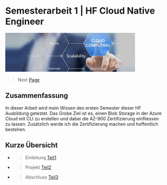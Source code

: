 # Semesterarbeit 1 | HF Cloud Native Engineer

![Titelbild](Titelbild.jpg)

> Next [Page](/Semesterarbeit1/Sites/Einleitung.md)

## Zusammenfassung

In dieser Arbeit wird mein Wissen des ersten Semester dieser HF Ausbildung getestet. Das Grobe Ziel ist es, einen Blob Storage in der Azure Cloud mit CLI zu erstellen und dabei die AZ-900 Zertifizierung einfliessen zu lassen. Zusätzlich werde ich die Zertifizierung machen und hoffentlich bestehen.

## Kurze Übersicht

- > Einleitung [Teil1](/Semesterarbeit1/Sites/Einleitung.md)
- > Projekt [Teil2](/Semesterarbeit1/Sites/Projekt.md)
- > Abschluss [Teil3](/Semesterarbeit1/Sites/Abschluss.md)




